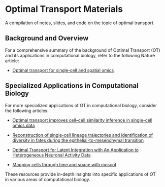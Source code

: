 # Optimal Transport Materials

A compilation of notes, slides, and code on the topic of optimal transport.

## Background and Overview

For a comprehensive summary of the background of Optimal Transport (OT) and its applications in computational biology, refer to the following Nature article:

-   [Optimal transport for single-cell and spatial omics](https://doi.org/10.1038/s43586-024-00345-z)

## Specialized Applications in Computational Biology

For more specialized applications of OT in computational biology, consider the following articles:

-  [Optimal transport improves cell–cell similarity inference in single-cell omics data](10.1093/bioinformatics/btac084)

-  [Reconstruction of single-cell lineage trajectories and identification of diversity in fates during the epithelial-to-mesenchymal transition](https://doi.org/10.1073/pnas.2406842121)

-  [Optimal Transport for Latent Integration with An Application to Heterogeneous Neuronal Activity Data](https://doi.org/10.48550/arXiv.2407.00099)

-  [Mapping cells through time and space with moscot](https://doi.org/10.1038/s41586-024-08453-2)

These resources provide in-depth insights into specific applications of OT in various areas of computational biology.
